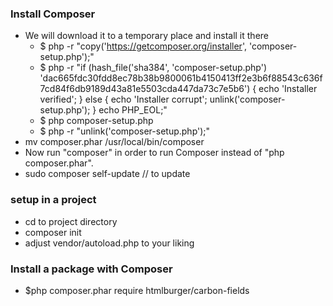 ### Install Composer
- We will download it to a temporary place and install it there
  - $ php -r "copy('https://getcomposer.org/installer', 'composer-setup.php');"
  - $ php -r "if (hash_file('sha384', 'composer-setup.php') 'dac665fdc30fdd8ec78b38b9800061b4150413ff2e3b6f88543c636f7cd84f6db9189d43a81e5503cda447da73c7e5b6') { echo 'Installer verified'; } else { echo 'Installer corrupt'; unlink('composer-setup.php'); } echo PHP_EOL;"
  - $ php composer-setup.php
  - $ php -r "unlink('composer-setup.php');"
- mv composer.phar /usr/local/bin/composer
- Now run "composer" in order to run Composer instead of "php composer.phar".
- sudo composer self-update // to update

### setup in a project
- cd to project directory
- composer init
- adjust vendor/autoload.php to your liking

### Install a package with Composer
 - $php composer.phar require htmlburger/carbon-fields
